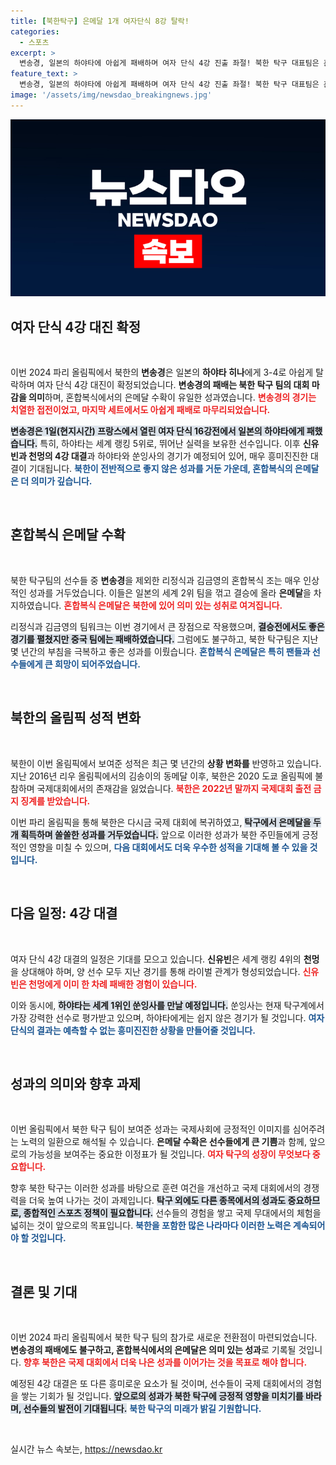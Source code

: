 ```yaml
---
title: [북한탁구] 은메달 1개 여자단식 8강 탈락!
categories:
  - 스포츠
excerpt: >
  변송경, 일본의 하야타에 아쉽게 패배하며 여자 단식 4강 진출 좌절! 북한 탁구 대표팀은 혼합복식 은메달로 대회를 마무리했다. 긴장감 넘치는 16강전의 결과는 누구에게 승리를 안겼을까?
feature_text: >
  변송경, 일본의 하야타에 아쉽게 패배하며 여자 단식 4강 진출 좌절! 북한 탁구 대표팀은 혼합복식 은메달로 대회를 마무리했다. 긴장감 넘치는 16강전의 결과는 누구에게 승리를 안겼을까?
image: '/assets/img/newsdao_breakingnews.jpg'
---
```


<p><img src="/assets/img/newsdao_breakingnews.jpg" alt="ranknews 속보" /></p>

<h2 data-ke-size="size26">여자 단식 4강 대진 확정</h2>

<p data-ke-size="size16">&nbsp;</p>

<p>이번 2024 파리 올림픽에서 북한의 <b>변송경</b>은 일본의 <b>하야타 히나</b>에게 3-4로 아쉽게 탈락하며 여자 단식 4강 대진이 확정되었습니다. <b>변송경의 패배는 북한 탁구 팀의 대회 마감을 의미</b>하며, 혼합복식에서의 은메달 수확이 유일한 성과였습니다. <b><span style="color: #ee2323;">변송경의 경기는 치열한 접전이었고, 마지막 세트에서도 아쉽게 패배로 마무리되었습니다.</span></b> </p>

<p><b><span style="background-color: #21538527;">변송경은 1일(현지시간) 프랑스에서 열린 여자 단식 16강전에서 일본의 하야타에게 패했습니다.</span></b> 특히, 하야타는 세계 랭킹 5위로, 뛰어난 실력을 보유한 선수입니다. 이후 <b>신유빈과 천멍의 4강 대결</b>과 하야타와 쑨잉사의 경기가 예정되어 있어, 매우 흥미진진한 대결이 기대됩니다. <b><span style="color: #1a5490;">북한이 전반적으로 좋지 않은 성과를 거둔 가운데, 혼합복식의 은메달은 더 의미가 깊습니다.</span></b></p>

<p data-ke-size="size16">&nbsp;</p>

<h2 data-ke-size="size26">혼합복식 은메달 수확</h2>

<p data-ke-size="size16">&nbsp;</p>

<p>북한 탁구팀의 선수들 중 <b>변송경</b>을 제외한 리정식과 김금영의 혼합복식 조는 매우 인상적인 성과를 거두었습니다. 이들은 일본의 세계 2위 팀을 꺾고 결승에 올라 <b>은메달</b>을 차지하였습니다. <b><span style="color: #ee2323;">혼합복식 은메달은 북한에 있어 의미 있는 성취로 여겨집니다.</span></b></p>

<p>리정식과 김금영의 팀워크는 이번 경기에서 큰 장점으로 작용했으며, <b><span style="background-color: #21538527;">결승전에서도 좋은 경기를 펼쳤지만 중국 팀에는 패배하였습니다.</span></b> 그럼에도 불구하고, 북한 탁구팀은 지난 몇 년간의 부침을 극복하고 좋은 성과를 이뤘습니다. <b><span style="color: #1a5490;">혼합복식 은메달은 특히 팬들과 선수들에게 큰 희망이 되어주었습니다.</span></b></p>

<p data-ke-size="size16">&nbsp;</p>

<h2 data-ke-size="size26">북한의 올림픽 성적 변화</h2>

<p data-ke-size="size16">&nbsp;</p>

<p>북한이 이번 올림픽에서 보여준 성적은 최근 몇 년간의 <b>상황 변화를</b> 반영하고 있습니다. 지난 2016년 리우 올림픽에서의 김송이의 동메달 이후, 북한은 2020 도쿄 올림픽에 불참하며 국제대회에서의 존재감을 잃었습니다. <b><span style="color: #ee2323;">북한은 2022년 말까지 국제대회 출전 금지 징계를 받았습니다.</span></b></p>

<p>이번 파리 올림픽을 통해 북한은 다시금 국제 대회에 복귀하였고, <b><span style="background-color: #21538527;">탁구에서 은메달을 두 개 획득하며 쏠쏠한 성과를 거두었습니다.</span></b> 앞으로 이러한 성과가 북한 주민들에게 긍정적인 영향을 미칠 수 있으며, <b><span style="color: #1a5490;">다음 대회에서도 더욱 우수한 성적을 기대해 볼 수 있을 것입니다.</span></b></p>

<p data-ke-size="size16">&nbsp;</p>

<h2 data-ke-size="size26">다음 일정: 4강 대결</h2>

<p data-ke-size="size16">&nbsp;</p>

<p>여자 단식 4강 대결의 일정은 기대를 모으고 있습니다. <b>신유빈</b>은 세계 랭킹 4위의 <b>천멍</b>을 상대해야 하며, 양 선수 모두 지난 경기를 통해 라이벌 관계가 형성되었습니다. <b><span style="color: #ee2323;">신유빈은 천멍에게 이미 한 차례 패배한 경험이 있습니다.</span></b></p>

<p>이와 동시에, <b><span style="background-color: #21538527;">하야타는 세계 1위인 쑨잉사를 만날 예정입니다.</span></b> 쑨잉사는 현재 탁구계에서 가장 강력한 선수로 평가받고 있으며, 하야타에게는 쉽지 않은 경기가 될 것입니다. <b><span style="color: #1a5490;">여자 단식의 결과는 예측할 수 없는 흥미진진한 상황을 만들어줄 것입니다.</span></b></p>

<p data-ke-size="size16">&nbsp;</p>

<h2 data-ke-size="size26">성과의 의미와 향후 과제</h2>

<p data-ke-size="size16">&nbsp;</p>

<p>이번 올림픽에서 북한 탁구 팀이 보여준 성과는 국제사회에 긍정적인 이미지를 심어주려는 노력의 일환으로 해석될 수 있습니다. <b>은메달 수확은 선수들에게 큰 기쁨</b>과 함께, 앞으로의 가능성을 보여주는 중요한 이정표가 될 것입니다. <b><span style="color: #ee2323;">여자 탁구의 성장이 무엇보다 중요합니다.</span></b></p>

<p>향후 북한 탁구는 이러한 성과를 바탕으로 훈련 여건을 개선하고 국제 대회에서의 경쟁력을 더욱 높여 나가는 것이 과제입니다. <b><span style="background-color: #21538527;">탁구 외에도 다른 종목에서의 성과도 중요하므로, 종합적인 스포츠 정책이 필요합니다.</span></b> 선수들의 경험을 쌓고 국제 무대에서의 체험을 넓히는 것이 앞으로의 목표입니다. <b><span style="color: #1a5490;">북한을 포함한 많은 나라마다 이러한 노력은 계속되어야 할 것입니다.</span></b></p>

<p data-ke-size="size16">&nbsp;</p>

<h2 data-ke-size="size26">결론 및 기대</h2>

<p data-ke-size="size16">&nbsp;</p>

<p>이번 2024 파리 올림픽에서 북한 탁구 팀의 참가로 새로운 전환점이 마련되었습니다. <b>변송경의 패배에도 불구하고, 혼합복식에서의 은메달은 의미 있는 성과</b>로 기록될 것입니다. <b><span style="color: #ee2323;">향후 북한은 국제 대회에서 더욱 나은 성과를 이어가는 것을 목표로 해야 합니다.</span></b></p>

<p>예정된 4강 대결은 또 다른 흥미로운 요소가 될 것이며, 선수들이 국제 대회에서의 경험을 쌓는 기회가 될 것입니다. <b><span style="background-color: #21538527;">앞으로의 성과가 북한 탁구에 긍정적 영향을 미치기를 바라며, 선수들의 발전이 기대됩니다.</span></b> <b><span style="color: #1a5490;">북한 탁구의 미래가 밝길 기원합니다.</span></b></p>

<p data-ke-size="size16">&nbsp;</p>
실시간 뉴스 속보는, <a href="https://newsdao.kr" rel="dofollow">https://newsdao.kr</a>


